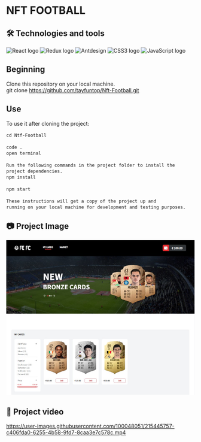 # NFT FOOTBALL

## 🛠  Technologies and tools

<p><img src="https://img.shields.io/badge/React-282C34?logo=react&logoColor=61DAFB" alt="React logo" title="React" height="25" />
<img src="https://img.shields.io/badge/Redux-282C34?logo=redux&logoColor=764ABC" alt="Redux logo" title="Redux" height="25" />
<img src="https://img.shields.io/badge/Ant%20design-282C34?logo=antdesign&logoColor=0984e2" alt="Antdesign" title="Antdesign" height="25" />
<img src="https://img.shields.io/badge/CSS3-282C34?logo=css3&logoColor=1572B6" alt="CSS3 logo" title="CSS3" height="25" />
<img src="https://img.shields.io/badge/JavaScript-282C34?logo=javascript&logoColor=F7DF1E" alt="JavaScript logo" title="JavaScript" height="25" /></p>

## Beginning

Clone this repository on your local machine.
<br>
git clone https://github.com/tayfuntop/Nft-Football.git

## Use

To use it after cloning the project:
```
cd Ntf-Football

code .
open terminal

Run the following commands in the project folder to install the project dependencies.
npm install

npm start

These instructions will get a copy of the project up and 
running on your local machine for development and testing purposes.
```

## 📷 Project Image

![Proje Görseli](/src/assets/project/vole-task-image.jpg)

## 🎥 Project video

https://user-images.githubusercontent.com/100048051/215445757-c406fda0-6255-4b58-9fd7-8caa3e7c578c.mp4
